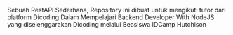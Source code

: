 Sebuah RestAPI Sederhana, Repository ini dibuat untuk mengikuti tutor dari platform Dicoding 
Dalam Mempelajari Backend Developer With NodeJS yang diselenggarakan Dicoding melalui Beasiswa 
IDCamp Hutchison
